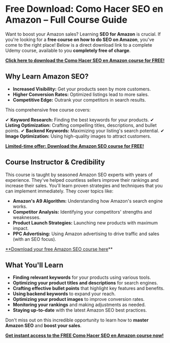# Free Download: Como Hacer SEO en Amazon – Full Course Guide

Want to boost your Amazon sales? Learning **SEO for Amazon** is crucial. If you're looking for a **free course on how to do SEO on Amazon**, you've come to the right place! Below is a direct download link to a complete Udemy course, available to you **completely free of charge**.

[**Click here to download the Como Hacer SEO en Amazon course for FREE!**](https://udemywork.com/como-hacer-seo-en-amazon)

## Why Learn Amazon SEO?

*   **Increased Visibility:** Get your products seen by more customers.
*   **Higher Conversion Rates:** Optimized listings lead to more sales.
*   **Competitive Edge:** Outrank your competitors in search results.

This comprehensive free course covers:

✔ **Keyword Research:** Finding the best keywords for your products.
✔ **Listing Optimization:** Crafting compelling titles, descriptions, and bullet points.
✔ **Backend Keywords:** Maximizing your listing's search potential.
✔ **Image Optimization:** Using high-quality images to attract customers.

[**Limited-time offer: Download the Amazon SEO course for FREE!**](https://udemywork.com/como-hacer-seo-en-amazon)

## Course Instructor & Credibility

This course is taught by seasoned Amazon SEO experts with years of experience. They've helped countless sellers improve their rankings and increase their sales. You'll learn proven strategies and techniques that you can implement immediately. They cover topics like:

*   **Amazon's A9 Algorithm:** Understanding how Amazon's search engine works.
*   **Competitor Analysis:** Identifying your competitors' strengths and weaknesses.
*   **Product Launch Strategies:** Launching new products with maximum impact.
*   **PPC Advertising:** Using Amazon advertising to drive traffic and sales (with an SEO focus).

[**Download your free Amazon SEO course here](https://udemywork.com/como-hacer-seo-en-amazon)**

## What You'll Learn

*   **Finding relevant keywords** for your products using various tools.
*   **Optimizing your product titles and descriptions** for search engines.
*   **Crafting effective bullet points** that highlight key features and benefits.
*   **Using backend keywords** to expand your reach.
*   **Optimizing your product images** to improve conversion rates.
*   **Monitoring your rankings** and making adjustments as needed.
*   **Staying up-to-date** with the latest Amazon SEO best practices.

Don't miss out on this incredible opportunity to learn how to **master Amazon SEO** and **boost your sales**.

[**Get instant access to the FREE Como Hacer SEO en Amazon course now!**](https://udemywork.com/como-hacer-seo-en-amazon)
